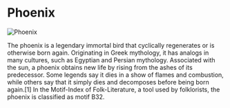 # Phoenix

![Phoenix](https://www.greekmythology.com/images/mythology/phoenix_image_584.jpg)


The phoenix is a legendary immortal bird that cyclically regenerates or is otherwise born again. Originating in Greek mythology, it has analogs in many cultures, such as Egyptian and Persian mythology. Associated with the sun, a phoenix obtains new life by rising from the ashes of its predecessor. Some legends say it dies in a show of flames and combustion, while others say that it simply dies and decomposes before being born again.[1] In the Motif-Index of Folk-Literature, a tool used by folklorists, the phoenix is classified as motif B32.
